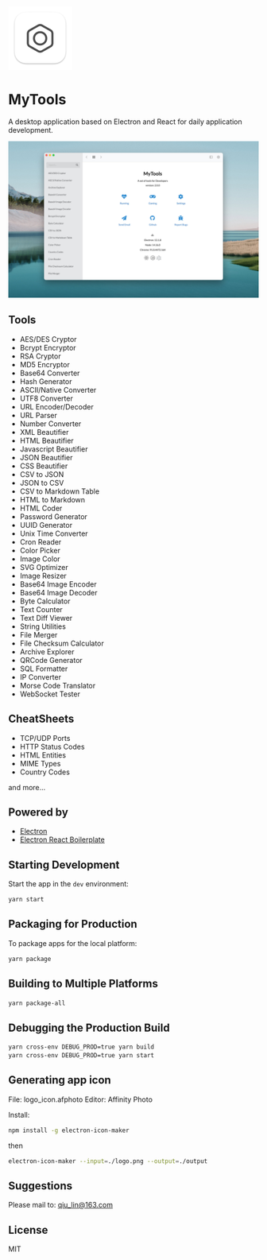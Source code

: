 <img width="128" src="./assets/icons/1024x1024.png">

# MyTools

A desktop application based on Electron and React for daily application development.

![screenshot](screenshots/screenshot.jpg)

## Tools

- AES/DES Cryptor
- Bcrypt Encryptor
- RSA Cryptor
- MD5 Encryptor
- Base64 Converter
- Hash Generator
- ASCII/Native Converter
- UTF8 Converter
- URL Encoder/Decoder
- URL Parser
- Number Converter
- XML Beautifier
- HTML Beautifier
- Javascript Beautifier
- JSON Beautifier
- CSS Beautifier
- CSV to JSON
- JSON to CSV
- CSV to Markdown Table
- HTML to Markdown
- HTML Coder
- Password Generator
- UUID Generator
- Unix Time Converter
- Cron Reader
- Color Picker
- Image Color
- SVG Optimizer
- Image Resizer
- Base64 Image Encoder
- Base64 Image Decoder
- Byte Calculator
- Text Counter
- Text Diff Viewer
- String Utilities
- File Merger
- File Checksum Calculator
- Archive Explorer
- QRCode Generator
- SQL Formatter
- IP Converter
- Morse Code Translator
- WebSocket Tester

## CheatSheets

- TCP/UDP Ports
- HTTP Status Codes
- HTML Entities
- MIME Types
- Country Codes

and more...

## Powered by

- [Electron](https://www.electronjs.org/)
- [Electron React Boilerplate](https://github.com/electron-react-boilerplate/electron-react-boilerplate)

## Starting Development

Start the app in the `dev` environment:

```bash
yarn start
```

## Packaging for Production

To package apps for the local platform:

```bash
yarn package
```

## Building to Multiple Platforms

```bash
yarn package-all
```

## Debugging the Production Build

```bash
yarn cross-env DEBUG_PROD=true yarn build
yarn cross-env DEBUG_PROD=true yarn start
```

## Generating app icon

File: logo_icon.afphoto
Editor: Affinity Photo

Install:

```bash
npm install -g electron-icon-maker
```

then

```bash
electron-icon-maker --input=./logo.png --output=./output
```

## Suggestions

Please mail to: qiu_lin@163.com

## License

MIT
